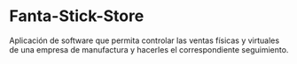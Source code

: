 # Fanta-Stick-Store
Aplicación de software que permita controlar las ventas físicas y virtuales de una empresa de manufactura y hacerles el correspondiente seguimiento.
